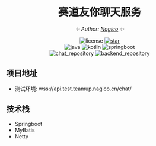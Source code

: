 <div align="center">

# 赛道友你聊天服务

<!-- markdownlint-disable-next-line MD036 -->
_✨ Author: [Nagico](https://github.com/Nagico/) ✨_
</div>

<p align="center">
  <img src="https://img.shields.io/badge/LICENSE-AGPLv3-red" alt="license">
  <a href="stargazers">
    <img src="https://img.shields.io/github/stars/Nagico/teamup_chat?color=yellow&label=Github%20Stars" alt="star">
  </a>
  <br />
  <img src="https://img.shields.io/badge/Java-17-red" alt="java">
  <img src="https://img.shields.io/badge/Kotlin-1.7-purple" alt="kotlin">
  <img src="https://img.shields.io/badge/Springboot-3.0.5-greeaen" alt="springboot">
  <br />
  <a href="https://github.com/Nagico/teamup_chat">
    <img src="https://img.shields.io/badge/Github-general-brightgreen?logo=github" alt="chat_repository">
  </a>
  <a href="https://github.com/Nagico/teamup_backend/">
    <img src="https://img.shields.io/badge/Github-backend-brightgreen?logo=github" alt="backend_repository">
  </a>
  <br />
</p>
<!-- markdownlint-enable MD033 -->

## 项目地址

- 测试环境: wss://api.test.teamup.nagico.cn/chat/


## 技术栈

- Springboot
- MyBatis
- Netty

